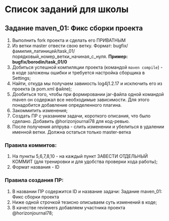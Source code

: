 # Список заданий для школы

## Задание maven_01: Фикс сборки проекта

1) Выполнить fork проекта и сделать его ПРИВАТНЫМ
2) Из ветки master отвести свою ветку. Формат: bugfix/фамилия_латиницей/task_01/порядковый_номер_ветки_начиная_с_нуля. **Пример: bugfix/borodin/task_01/0**
3) Добиться успешной компиляции проекта (командой `maven compile`) - в коде заложены ошибки и требуется настройка сборщика в Settings; 
4) Найти, откуда мы получаем завииость log4j1.2.17 и исключить его из проекта (в pom.xml файле);
5) Дообиться того, чтобы при формировании jar-файла  одной командой maven он содержал все необходимые зависимости. Для этого понадобится добавление определенного плагина.
6) Закоммитить изменения;
7) Создать ПР с указанием задачи, короткого описания, что было сделано. Добавить @horizonjournal78 для код-ревью.
8) После получения аппрува - слить изменении и убелиться в удалении именной ветки. Должна остаться только master-ветка

### Правила коммитов:
1) На пункты 5,6,7,8,10 - на каждый пункт ЗАВЕСТИ ОТДЕЛЬНЫЙ КОММИТ (для тренировки и для удобства проверки хода работы);
2) Формат названия - ID

### Правила создания ПР:
1) В названии ПР содержится ID и название задачи: Задание maven_01: Фикс сборки проекта
2) Ниже одной строчкой тезисно описываем суть изменений в коде;
3) В качестве reviewers добавляем участника проекта @horizonjournal78;
